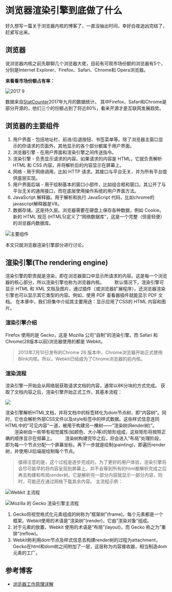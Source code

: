# 浏览器渲染引擎到底做了什么
好久想写一篇关于浏览器内核的博客了，一直没抽出时间，幸好白夜追凶完结了，赶紧写出来。
## 浏览器
说浏览器内核之前先聊聊几个浏览器大佬，目前有可观市场份额的浏览器有5个，分别是Internet Explorer、Firefox、Safari、Chrome和 Opera浏览器。

**来看看市场份额占有率：**

![2017 9](http://upload-images.jianshu.io/upload_images/4337988-87beea8fe8662b1e.png?imageMogr2/auto-orient/strip%7CimageView2/2/w/1240)

数据来自[StatCounter](http://gs.statcounter.com/)2017年九月的数据统计。
其中Firefox、Safari和Chrome是部分开源的，他们三个的份额占到了将近80%，看来开源才是互联网发展趋势。
## 浏览器的主要组件
1. 用户界面 - 包括地址栏、前进/后退按钮、书签菜单等。除了浏览器主窗口显示的你请求的页面外，其他显示的各个部分都属于用户界面。
2. 浏览器引擎 - 在用户界面和渲染引擎之间传送指令。
3. 渲染引擎 - 负责显示请求的内容。如果请求的内容是 HTML，它就负责解析 HTML 和 CSS 内容，并将解析后的内容显示在屏幕上。
4. 网络 - 用于网络调用，比如 HTTP 请求。其接口与平台无关，并为所有平台提供底层实现。
5. 用户界面后端 - 用于绘制基本的窗口小部件，比如组合框和窗口。其公开了与平台无关的通用接口，而在底层使用操作系统的用户界面方法。
6. JavaScript 解释器。用于解析和执行 JavaScript 代码，比如chrome的javascript解释器是V8。
7. 数据存储。这是持久层。浏览器需要在硬盘上保存各种数据，例如 Cookie。新的 HTML 规范 (HTML5)定义了“网络数据库”，这是一个完整（但是轻便）的浏览器内数据库。

![主要组件](http://upload-images.jianshu.io/upload_images/4337988-99ede67c3fd05b73.png?imageMogr2/auto-orient/strip%7CimageView2/2/w/1240)

本文只就浏览器渲染引擎部分进行讨论。
## 渲染引擎(The rendering engine)
渲染引擎的职责就是渲染，即在浏览器窗口中显示所请求的内容。这是每一个浏览器的核心部分，所以渲染引擎也称为浏览器内核。
　　默认情况下，渲染引擎可显示 HTML 和 XML 文档及图片。通过插件（或浏览器扩展程序），还浏览器渲染引擎也可以显示其它类型的内容。例如，使用 PDF 查看器插件就能显示 PDF 文档。
在本章中，我们将集中介绍其主要用途：显示应用了CSS的 HTML 内容和图片。
### 渲染引擎介绍
Firefox 使用的是 Gecko，这是 Mozilla 公司“自制”的渲染引擎。而 Safari 和 Chrome(28版本以前)浏览器使用的都是 Webkit。
>2013年7月10日发布的Chrome 28 版本中，Chrome浏览器开始正式使用Blink内核。所以，Webkit已经成为了Chrome浏览器的前内核。
### 渲染流程
渲染引擎一开始会从网络层获取请求文档的内容，通常以8K分块的方式完成。 
获取了文档内容之后，渲染引擎开始正式工作，其基本流程：

![](http://upload-images.jianshu.io/upload_images/4337988-0460d9f8011b1ed8.png?imageMogr2/auto-orient/strip%7CimageView2/2/w/1240)

渲染引擎解析HTML文档，并将文档中的标签转化为dom节点树，即”内容树”。同时，它也会解析外部CSS文件以及style标签中的样式数据。这些样式信息连同HTML中的”可见内容”一道，被用于构建另一棵树——”渲染树(Render树)”。
　　渲染树由一些带有视觉属性(如颜色、大小等)的矩形组成，这些矩形将按照正确的顺序显示在频幕上。
　　渲染树构建完毕之后，将会进入”布局”处理阶段，即为每一个节点分配一个屏幕坐标。再下一步就是绘制(painting)，即遍历render树，并使用UI后端层绘制每个节点。
>值得注意的是，这个过程是逐步完成的，为了更好的用户体验，渲染引擎将会尽可能早的将内容呈现到屏幕上，并不会等到所有的html都解析完成之后再去构建和布局render树。它是解析完一部分内容就显示一部分内容，同时，可能还在通过网络下载其余内容。
主流程示例：

![Webkit 主流程](http://upload-images.jianshu.io/upload_images/4337988-337ce481d84a70a8.png?imageMogr2/auto-orient/strip%7CimageView2/2/w/1240)

![Mozilla 的 Gecko 渲染引擎主流程](http://upload-images.jianshu.io/upload_images/4337988-d8ac3418dce95e3f.png?imageMogr2/auto-orient/strip%7CimageView2/2/w/1240)
1. Gecko将视觉格式化元素组成的树称为”框架树”(frame)。每个元素都是一个框架。Webkit使用的术语是”渲染树”(render)，它由”渲染对象”组成。
2. 对于元素的放置，Webkit 使用的术语是”布局”(layout)，而 Gecko 称之为”重排”(reflow)。
3. Webkit称利用dom节点及样式信息去构建render树的过程为attachment，Gecko在html和dom树之间附加了一层，这层称为内容接收器，相当制造dom元素的工厂。
## 参考博客
- [浏览器工作原理详解](http://blog.csdn.net/u010794365/article/details/77982768)